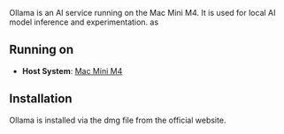
Ollama is an AI service running on the Mac Mini M4. It is used for local AI model inference and experimentation.
as
## Running on
- **Host System**: [Mac Mini M4](../servers/Mac%20Mini%20M4.md)

## Installation
Ollama is installed via the dmg file from the official website.

